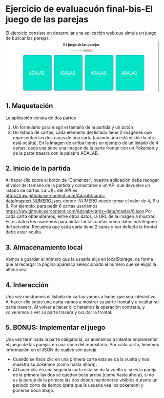 # Ejercicio de evaluacuón final-bis-El juego de las parejas

El ejercicio consiste en desarrollar una aplicación web que simula un juego de buscar las parejas.
![El juego de las parejas](_src/assets/images/captura.png)

## 1. Maquetación
La aplicación consta de dos partes
  1. Un formulario para elegir el tamaño de la partida y un botón
  2. Un listado de cartas, cada elemento del listado tiene 2 imágenes que representan las dos
  caras de una carta (cuando una está visible la otra está oculta).
En la imagen de arriba tienes un ejemplo de un listado de 4 cartas, cada una tiene una imagen de
la parte frontal con un Pokemon y de la parte trasera con la palabra ADALAB.

## 2. Inicio de la partida
Al hacer clic sobre el botón de 'Comenzar', nuestra aplicación debe recoger el valor del tamaño de
la partida y conectarse a un API que devuelve un listado de cartas. La URL del API es
https://raw.githubusercontent.com/Adalab/cards-data/master/:NUMERO.json, donde
:NUMERO puede tomar el valor de 4, 6 u 8. Por ejemplo, para pedir 6 cartas usariamos
https://raw.githubusercontent.com/Adalab/cards‒data/master/6.json
Por cada carta obtendremos, entre otros datos, la URL de la imagen a mostrar. Estos datos los
usaremos para pintar tantas cartas como datos nos lleguen del servidor. Recuerda que cada carta
tiene 2 caras y por defecto la frontal debe estar oculta.

## 3. Almacenamiento local
Vamos a guardar el número que la usuaria elija en localStorage, de forma que al recargar la
página aparezca seleccionado el número que se eligió la última vez.

## 4. Interacción
Una vez mostramos el listado de cartas vamos a hacer que sea interactivo.
Al hacer clic sobre una carta vamos a mostrar su parte frontal y a ocultar su parte trasera. Al
volver a hacer clic haremos la operación contraria, y volveremos a ver su parte trasera y ocultar la
frontal.

## 5. BONUS: Implementar el juego
Una vez terminada la parte obligatoria, os animamos a intentar implementar el juego de las
parejas en una rama del repositorio. Por cada carta, tenemos información en el JSON de cuáles
son pareja.
* Cuando se hace clic en una primera carta esta se da la vuelta y nos muestra su pokemon
(como hasta ahora).
* Al hacer clic en una segunda carta esta se da la vuelta y: si es la pareja de la primera las dos
se quedan boca arriba (como hasta ahora), si no es la pareja de la primera las dos deben
mantenerse visibles durante un periodo corto de tiempo (para que la usuaria vea los
pokemon) y ponerse boca abajo.
